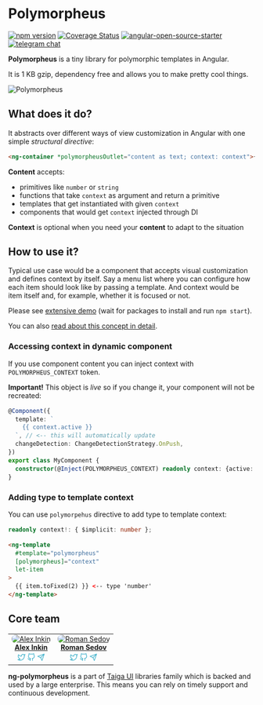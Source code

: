 # Polymorpheus

[![npm version](https://img.shields.io/npm/v/@taiga-ui/polymorpheus.svg)](https://npmjs.com/package/@taiga-ui/polymorpheus)
[![Coverage Status](https://codecov.io/gh/taiga-family/ng-polymorpheus/branch/master/graphs/badge.svg)](https://app.codecov.io/gh/taiga-family/ng-polymorpheus/tree/master/projects)
[![angular-open-source-starter](https://img.shields.io/badge/made%20with-angular--open--source--starter-d81676?logo=angular)](https://github.com/taiga-family/angular-open-source-starter)
[![telegram chat](https://img.shields.io/badge/support-Contact%20us-blue)](https://t.me/taiga_ui)

**Polymorpheus** is a tiny library for polymorphic templates in Angular.

It is 1 KB gzip, dependency free and allows you to make pretty cool things.

![Polymorpheus](projects/demo/assets/logo.svg)

## What does it do?

It abstracts over different ways of view customization in Angular with one simple _structural directive_:

```html
<ng-container *polymorpheusOutlet="content as text; context: context">{{text}}</ng-container>
```

**Content** accepts:

- primitives like `number` or `string`
- functions that take `context` as argument and return a primitive
- templates that get instantiated with given `context`
- components that would get `context` injected through DI

**Context** is optional when you need your **content** to adapt to the situation

## How to use it?

Typical use case would be a component that accepts visual customization and defines context by itself. Say a menu list
where you can configure how each item should look like by passing a template. And context would be item itself and, for
example, whether it is focused or not.

Please see [extensive demo](https://stackblitz.com/edit/polymorpheus-demo) (wait for packages to install and run
`npm start`).

You can also
[read about this concept in detail](https://medium.com/angular-in-depth/agnostic-components-in-angular-2427923b742d).

### Accessing context in dynamic component

If you use component content you can inject context with `POLYMORPHEUS_CONTEXT` token.

**Important!** This object is _live_ so if you change it, your component will not be recreated:

```ts
@Component({
  template: `
    {{ context.active }}
  `, // <-- this will automatically update
  changeDetection: ChangeDetectionStrategy.OnPush,
})
export class MyComponent {
  constructor(@Inject(POLYMORPHEUS_CONTEXT) readonly context: {active: boolean}) {}
}
```

### Adding type to template context

You can use `polymorpehus` directive to add type to template context:

```typescript
readonly context!: { $implicit: number };
```

```html
<ng-template
  #template="polymorpheus"
  [polymorpheus]="context"
  let-item
>
  {{ item.toFixed(2) }} <-- type 'number'
</ng-template>
```

## Core team

<table>
    <tr>
       <td align="center">
            <a href="https://twitter.com/waterplea"
                ><img
                    src="https://github.com/waterplea.png?size=100"
                    width="100"
                    style="margin-bottom: -4px; border-radius: 8px;"
                    alt="Alex Inkin"
                /><br /><b>Alex Inkin</b></a
            >
            <div style="margin-top: 4px">
                <a
                    href="https://twitter.com/waterplea"
                    title="Twitter"
                    ><img
                        width="16"
                        src="https://raw.githubusercontent.com/MarsiBarsi/readme-icons/main/twitter.svg"
                /></a>
                <a href="https://github.com/waterplea" title="Github"
                    ><img
                        width="16"
                        src="https://raw.githubusercontent.com/MarsiBarsi/readme-icons/main/github.svg"
                /></a>
                <a
                    href="https://t.me/waterplea"
                    title="Telegram"
                    ><img
                        width="16"
                        src="https://raw.githubusercontent.com/MarsiBarsi/readme-icons/main/send.svg"
                /></a>
            </div>
        </td>
        <td align="center">
            <a href="https://twitter.com/marsibarsi"
                ><img
                    src="https://github.com/marsibarsi.png?size=100"
                    width="100"
                    style="margin-bottom: -4px; border-radius: 8px;"
                    alt="Roman Sedov"
                /><br /><b>Roman Sedov</b></a
            >
            <div style="margin-top: 4px">
                <a
                    href="https://twitter.com/marsibarsi"
                    title="Twitter"
                    ><img
                        width="16"
                        src="https://raw.githubusercontent.com/MarsiBarsi/readme-icons/main/twitter.svg"
                /></a>
                <a
                    href="https://github.com/marsibarsi"
                    title="GitHub"
                    ><img
                        width="16"
                        src="https://raw.githubusercontent.com/MarsiBarsi/readme-icons/main/github.svg"
                /></a>
                <a
                    href="https://t.me/marsibarsi"
                    title="Telegram"
                    ><img
                        width="16"
                        src="https://raw.githubusercontent.com/MarsiBarsi/readme-icons/main/send.svg"
                /></a>
            </div>
        </td>
    </tr>
</table>

**ng-polymorpheus** is a part of [Taiga UI](https://github.com/taiga-family/taiga-ui) libraries family which is backed
and used by a large enterprise. This means you can rely on timely support and continuous development.
